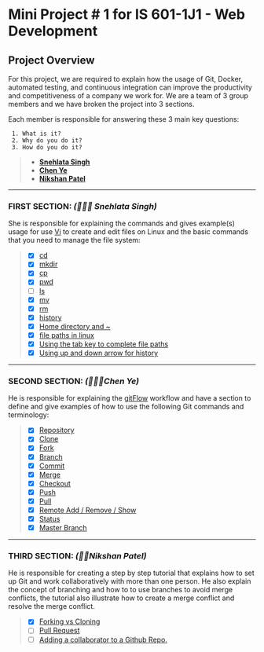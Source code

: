 # **Mini Project # 1 for IS 601-1J1 - Web Development** #

## **Project Overview**

For this project, we are required to explain how the usage of Git, Docker, automated testing, and continuous integration can improve the productivity and competitiveness of a company we work for. We are a team of 3 group members and we have broken the project into 3 sections. 

Each member is responsible for answering these 3 main key questions:

     1. What is it?
     2. Why do you do it?
     3. How do you do it?

> - [**Snehlata Singh**](/README.md#first-section--snehlata-singh)
> - [**Chen Ye**](/README.md#second-section-%EF%B8%8Fchen-ye)
> - [**Nikshan Patel**](/README.md#third-section-nikshan-patel)

---

### FIRST SECTION: *(👩🏽‍🦰 Snehlata Singh)* 
She is responsible for explaining the commands and gives example(s) usage for use  [Vi](https://en.wikipedia.org/wiki/Vi)  to create and edit files on Linux and the basic commands that you need to manage the file system:

>- [x] [cd](/command_cd.md)   
>- [x] [mkdir](/command_mkdir.md)
>- [x] [cp](/command_cp.md)
>- [x] [pwd](/command_pwd.md)
>- [ ] [ls](/)
>- [x] [mv](/command_mv.md)
>- [x] [rm](/command_rm.md)
>- [x] [history](/command_history.md)
>- [x] [Home directory and ~](/command_homedir.md)
>- [x] [file paths in linux](/command_filepath.md)
>- [x] [Using the tab key to complete file paths](/command_tabkey.md)
>- [x] [Using up and down arrow for history](/command_updownarrow.md)
---
### SECOND SECTION: *(🙍🏻‍♂️Chen Ye)*  
He is responsible for explaining the [gitFlow](https://datasift.github.io/gitflow/IntroducingGitFlow.html)  workflow and have a section to define and give examples of how to use the following Git commands and terminology:

>- [x] [Repository](/repository.md)
>- [x] [Clone](/clone.md)
>- [x] [Fork](/fork.md)
>- [x] [Branch](/branch.md)
>- [x] [Commit](/commit.md)
>- [x] [Merge](/merge.md)
>- [x] [Checkout](/checkout.md)
>- [x] [Push](/push.md)
>- [x] [Pull](/pull.md)
>- [x] [Remote Add / Remove / Show](/remote.md)
>- [x] [Status](/status.md)
>- [x] [Master Branch](/master_branch.md)

---
### THIRD SECTION: *(🧔🏽Nikshan Patel)*  
He is responsible for creating a step by step tutorial that explains how to set up Git and work collaboratively with more than one person. He also explain the concept of branching and how to to use branches to avoid merge conflicts, the tutorial also illustrate how to create a merge conflict and resolve the merge conflict.

>- [x] [Forking vs Cloning](/section-3/fork-vs-clone.md)
>- [ ] [Pull Request](/)
>- [ ] [Adding a collaborator to a Github Repo.](/)
